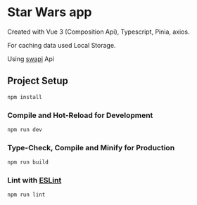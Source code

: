 # Star Wars app

Created with Vue 3 (Composition Api), Typescript, Pinia, axios.

For caching data used Local Storage.

Using [swapi](https://swapi.dev/) Api

## Project Setup

```sh
npm install
```

### Compile and Hot-Reload for Development

```sh
npm run dev
```

### Type-Check, Compile and Minify for Production

```sh
npm run build
```

### Lint with [ESLint](https://eslint.org/)

```sh
npm run lint
```

